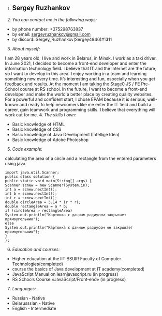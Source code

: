 1. ## Sergey Ruzhankov
2. *You can contact me in the following ways:*
* by phone number: +375298763837
* by email: sergeyruzhankov@gmail.com
* by discord: Sergey_Ruzhankov(Sergey4846)#1311
3. *About myself:*

I am 28 years old, I live and work in Belarus, in Minsk. I work as a taxi driver. In June 2021, I decided to become a front-end developer and enter the information technology field. I believe that IT and the Internet are the future, so I want to develop in this area. I enjoy working in a team and learning something new every time. It’s interesting and fun, especially when you get feedback and results. At the moment I am taking the Stage0 JS / FE Pre-School course at RS school. In the future, I want to become a front-end developer and make the world a better place by creating quality websites. For a powerful and confident start, I chose EPAM because it is serious, well-known and ready to help newcomers like me enter the IT field and build a career, gain teamwork and programming skills. I believe that everything will work out for me.
4. *The skills I own:*
* Basic knowledge of HTML
* Basic knowledge of CSS
* Basic knowledge of Java Development (Intellige Idea)
* Basic knowledge of Adobe Photoshop
5. *Code example:*

calculating the area of ​​a circle and a rectangle from the entered parameters using java.

    import java.util.Scanner;
    public class solution {
    public static void main(String[] args) {
    Scanner scnew = new Scanner(System.in);
    int a = scnew.nextInt();
    int b = scnew.nextInt();
    int r = scnew.nextInt();
    double circleArea = 3.14 * (r * r);
    double rectangleArea = a * b;
    if (circleArea > rectangleArea)
    System.out.println("Картонка с данным радиусом закрывает прямоугольник");
    else
    System.out.println("Картонка с данным радиусом не закрывает прямоугольник");
    }
    }; 
6. *Education and courses:*

* Higher education at the IIT BSUIR Faculty of Computer Technologies(completed)
* course the basics of Java development at IT academy(completed)
* JavaScript Manual on learnjavascript.ru (in progress)
* RS Schools Course «JavaScript/Front-end» (in progress)
7. *Languages:*
* Russian - Native
* Belarusssian - Native
* English - Intermediate 